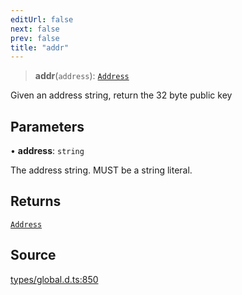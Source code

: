 ```yaml
---
editUrl: false
next: false
prev: false
title: "addr"
---
```


> **addr**(`address`): [`Address`](../classes/Address.md)

Given an address string, return the 32 byte public key

## Parameters

• **address**: `string`

The address string. MUST be a string literal.

## Returns

[`Address`](../classes/Address.md)

## Source

[types/global.d.ts:850](https://github.com/algorandfoundation/tealscript/blob/e015f8b0/types/global.d.ts#L850)
